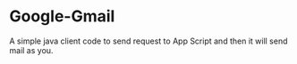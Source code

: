 # Google-Gmail
A simple java client code to send request to App Script and then it will send mail as you.
